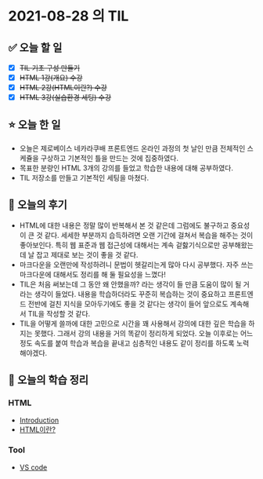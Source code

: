 # 2021-08-28 의 TIL

## ✅ 오늘 할 일

- [x] ~~TIL 기초 구성 만들기~~
- [x] ~~HTML 1강(개요) 수강~~
- [x] ~~HTML 2강(HTML이란?) 수강~~
- [x] ~~HTML 3강(실습환경 세팅) 수강~~

## ⭐ 오늘 한 일

- 오늘은 제로베이스 네카라쿠배 프론트엔드 온라인 과정의 첫 날인 만큼 전체적인 스케쥴을 구상하고 기본적인 틀을 만드는 것에 집중하였다.
- 목표한 분량인 HTML 3개의 강의를 들었고 학습한 내용에 대해 공부하였다.
- TIL 저장소를 만들고 기본적인 세팅을 마쳤다.

## 💬 오늘의 후기

- HTML에 대한 내용은 정말 많이 반복해서 본 것 같은데 그럼에도 불구하고 중요성이 큰 것 같다. 세세한 부분까지 습득하려면 오랜 기간에 걸쳐서 복습을 해주는 것이 좋아보인다. 특히 웹 표준과 웹 접근성에 대해서는 계속 겉핧기식으로만 공부해왔는데 날 잡고 제대로 보는 것이 좋을 것 같다.
- 마크다운을 오랜만에 작성하려니 문법이 헷갈리는게 많아 다시 공부했다. 자주 쓰는 마크다운에 대해서도 정리를 해 둘 필요성을 느꼈다!
- TIL은 처음 써보는데 그 동안 왜 안했을까? 라는 생각이 들 만큼 도움이 많이 될 거라는 생각이 들었다. 내용을 학습하더라도 꾸준히 복습하는 것이 중요하고 프론트엔드 전반에 걸친 지식을 모아두기에도 좋을 것 같다는 생각이 들어 앞으로도 계속해서 TIL을 작성할 것 같다.
- TIL을 어떻게 쓸까에 대한 고민으로 시간을 꽤 사용해서 강의에 대한 깊은 학습을 하지는 못했다. 그래서 강의 내용을 거의 똑같이 정리하게 되었다. 오늘 이후로는 어느정도 속도를 붙여 학습과 복습을 끝내고 심층적인 내용도 같이 정리를 하도록 노력해야겠다.

## 📕 오늘의 학습 정리

### HTML

- [Introduction](https://github.com/ksy9926/zerobase-TIL/blob/master/HTML/Introduction.md)
- [HTML이란?](https://github.com/ksy9926/zerobase-TIL/blob/master/HTML/what-is-html.md)

### Tool

- [VS code](https://github.com/ksy9926/zerobase-TIL/blob/master/Tool/vs-code.md)
